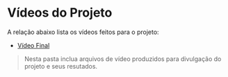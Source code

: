 # Vídeos do Projeto
A relação abaixo lista os vídeos feitos para o projeto:
 - [Vídeo Final](https://youtu.be/60zi0IucyDM)


> Nesta pasta inclua arquivos de vídeo produzidos para divulgação do 
> projeto e seus resutados.

